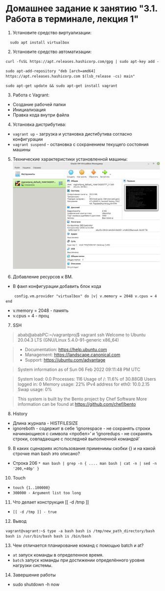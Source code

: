 # Домашнее задание к занятию "3.1. Работа в терминале, лекция 1"


1. Установите средство виртуализации:

`   sudo apt install virtualbox
`

2. Установите средство автоматизации:

`curl -fsSL https://apt.releases.hashicorp.com/gpg | sudo apt-key add - `

`sudo apt-add-repository "deb [arch=amd64] https://apt.releases.hashicorp.com $(lsb_release -cs) main"`

`sudo apt-get update && sudo apt-get install vagrant`

3. Работа с Vagrant:

* Создание рабочей папки
* Инициализация
* Правка кода внутри файла 

4. Установка дистрибутива: 

* `vagrant up` - загрузка и установка дистибутива согласно конфигурации
* `vagrant suspend` - остановка с сохранением текущего состояния машины

5. Технические характеристики установленной машины:
![img.png](img.png)

6. Добавление ресурсов к ВМ.

* В фаил конфигурации добавить блок кода 

`    config.vm.provider "virtualbox" do |v|
    v.memory = 2048
    v.cpus = 4
end`
* v.memory = 2048 - память
* v.cpus = 4 - проц

7. SSH

>abab@ababPC:~/vagrantproj$ vagrant ssh
Welcome to Ubuntu 20.04.3 LTS (GNU/Linux 5.4.0-91-generic x86_64)

> * Documentation:  https://help.ubuntu.com
> * Management:     https://landscape.canonical.com
> * Support:        https://ubuntu.com/advantage

> System information as of Sun 06 Feb 2022 09:11:48 PM UTC

  >System load:  0.0                Processes:             116
  Usage of /:   11.6% of 30.88GB   Users logged in:       0
  Memory usage: 22%                IPv4 address for eth0: 10.0.2.15
  Swap usage:   0%


>This system is built by the Bento project by Chef Software
More information can be found at https://github.com/chef/bento

8. History

* Длина журнала - HISTFILESIZE
* ignoreboth -  содержит в себе ‘ignorespace - не сохранять строки начинающиеся с символа <пробел>’ и ‘ignoredups - не сохранять строки, совпадающие с последней выполненной командой’

9. В каких сценариях использования применимы скобки {} и на какой строчке man bash это описано?

* Строка 206 
`* man bash | grep -n {
....
man bash | cat -n | sed -n '200,+40p'
}`

10. Touch

* `touch {1..100000}`
* `300000 - Argument list too long`

11. Что делает конструкция [[ -d /tmp ]]

* `[[ -d /tmp ]] - true`

12. Вывод

`vagrant@vagrant:~$ type -a bash
bash is /tmp/new_path_directory/bash
bash is /usr/bin/bash
bash is /bin/bash`

13. Чем отличается планирование команд с помощью batch и at?

* `at` запуск команды в определенное время.
* `batch` запуск команды при достижении определённого уровня нагрузки системы.

14. Завершение работы 

* sudo shutdown -h now